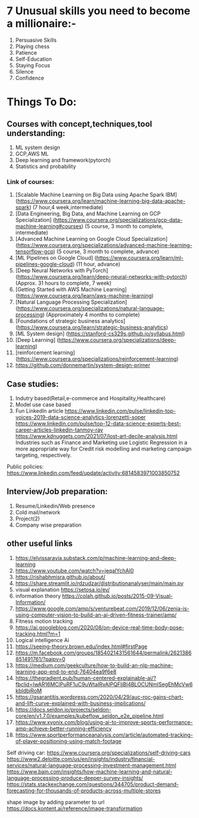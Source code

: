# 7 Unusual skills you need to become a millionaire:-
1. Persuasive Skills
2. Playing chess
3. Patience
4. Self-Education 
5. Staying Focus
6. Silence
7. Confidence
 
# Things To Do:

## Courses with concept,techniques,tool understanding:
1. ML system design
2. GCP,AWS ML
3. Deep learning and framework(pytorch)
4. Statistics and probability

### Link of courses:
1. [Scalable Machine Learning on Big Data using Apache Spark IBM] (https://www.coursera.org/learn/machine-learning-big-data-apache-spark) (7 hour,4 week,intermediate)
2. [Data Engineering, Big Data, and Machine Learning on GCP Specialization] (https://www.coursera.org/specializations/gcp-data-machine-learning#courses) (5 course, 3 month to complete, intermediate)
3. [Advanced Machine Learning on Google Cloud Specialization] (https://www.coursera.org/specializations/advanced-machine-learning-tensorflow-gcp) (5 course, 3 month to complete, advance)
4. [ML Pipelines on Google Cloud] (https://www.coursera.org/learn/ml-pipelines-google-cloud) (11 hour, advance)
5. [Deep Neural Networks with PyTorch] (https://www.coursera.org/learn/deep-neural-networks-with-pytorch) (Approx. 31 hours to complete, 7 week)
6. [Getting Started with AWS Machine Learning] (https://www.coursera.org/learn/aws-machine-learning)
7. [Natural Language Processing Specialization] (https://www.coursera.org/specializations/natural-language-processing) (Approximately 4 months to complete)
8. [Foundations of strategic business analytics] (https://www.coursera.org/learn/strategic-business-analytics)
9. [ML System design] (https://stanford-cs329s.github.io/syllabus.html)
10. [Deep Learning] (https://www.coursera.org/specializations/deep-learning)
11. [reinforcement learning] (https://www.coursera.org/specializations/reinforcement-learning)
12. https://github.com/donnemartin/system-design-primer

## Case studies:
1. Indutry based(Retail,e-commerce and Hospitality,Healthcare)
2. Model use case based
3. Fun
LinkedIn article
https://www.linkedin.com/pulse/linkedin-top-voices-2019-data-science-analytics-lorenzetti-soper
https://www.linkedin.com/pulse/top-12-data-science-experts-best-career-articles-linkedin-tanmoy-ray
https://www.kdnuggets.com/2021/07/lost-art-decile-analysis.html
Industries such as Finance and Marketing use Logistic Regression in a more appropriate way for Credit risk modelling and marketing campaign targeting, respectively.

Public policies:
https://www.linkedin.com/feed/update/activity:6814583971003850752

## Interview/Job preparation:
1. Resume/Linkedin/Web presence
2. Cold mail/network
3. Project(2)
4. Company wise preparation

## other useful links
1. https://elvissaravia.substack.com/p/machine-learning-and-deep-learning
2. https://www.youtube.com/watch?v=jeqaIYchAI0
3. https://rishabhmisra.github.io/about/
4. https://share.streamlit.io/rdzudzar/distributionanalyser/main/main.py
5. visual explanation https://setosa.io/ev/
6. information theory https://colah.github.io/posts/2015-09-Visual-Information/
7. https://www.google.com/amp/s/venturebeat.com/2019/12/06/zenia-is-using-computer-vision-to-build-an-ai-driven-fitness-trainer/amp/
8. Fitness motion tracking
9. https://ai.googleblog.com/2020/08/on-device-real-time-body-pose-tracking.html?m=1
10. Logical intelligence Ai
11. https://seeing-theory.brown.edu/index.html#firstPage
12. https://m.facebook.com/groups/1854021431561644/permalink/2621386851491761/?paipv=0
13. https://medium.com/geekculture/how-to-build-an-nlp-machine-learning-app-end-to-end-76404ea9f6e8
14. https://thegradient.pub/human-centered-explainable-ai/?fbclid=IwAR16MClPuRF1uC9uWtaIRvAIPQFIjBl4BLOCUNmlSegEhMcVw6kbIdbjRoM
15. https://gsarantitis.wordpress.com/2020/04/29/auc-roc-gains-chart-and-lift-curve-explained-with-business-implications/
16. https://docs.seldon.io/projects/seldon-core/en/v1.7.0/examples/kubeflow_seldon_e2e_pipeline.html
17. https://www.xyonix.com/blog/using-ai-to-improve-sports-performance-amp-achieve-better-running-efficiency
18. https://www.sportperformanceanalysis.com/article/automated-tracking-of-player-positioning-using-match-footage

Self driving car: https://www.coursera.org/specializations/self-driving-cars
https://www2.deloitte.com/us/en/insights/industry/financial-services/natural-language-processing-investment-management.html
https://www.bain.com/insights/how-machine-learning-and-natural-language-processing-produce-deeper-survey-insights/
https://stats.stackexchange.com/questions/344705/product-demand-forecasting-for-thousands-of-products-across-multiple-stores


shape image by adding parameter to url
https://docs.kontent.ai/reference/image-transformation
